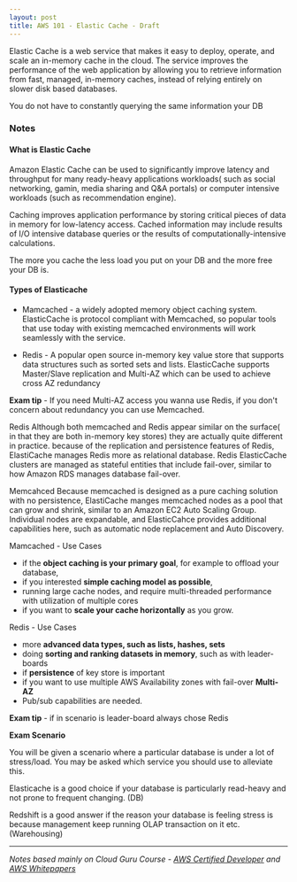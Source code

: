 ```yaml
---
layout: post
title: AWS 101 - Elastic Cache - Draft
---
```


Elastic Cache is a web service that makes it easy to deploy, operate, and scale an in-memory cache in the cloud. The service improves the performance of the web application by allowing you to retrieve information from fast, managed, in-memory caches, instead of relying entirely on slower disk based databases. 

You do not have to constantly querying the same information your DB

### Notes
#### What is Elastic Cache

Amazon Elastic Cache can be used to significantly improve latency and throughput for many ready-heavy applications workloads( such as social networking, gamin, media sharing and Q&A portals) or computer intensive workloads (such as recommendation engine). 

Caching improves application performance by storing critical pieces of data in memory for low-latency access. Cached information may include results of I/O intensive database queries or the results of computationally-intensive calculations. 

The more you cache the less load you put on your DB and the more free your DB is. 

#### Types of Elasticache

 - Mamcached - a widely adopted memory object caching system. ElasticCache is protocol compliant with Memcached, so popular tools that use today with existing memcached environments will work seamlessly with the service. 
 
 - Redis - A popular open source in-memory key value store that supports data structures such as sorted sets and lists. ElasticCache supports Master/Slave replication and Multi-AZ which can be used to achieve cross AZ redundancy
 
 **Exam tip** - If you need Multi-AZ access you wanna use Redis, if you don't concern about redundancy you can use Memcached.
 
Redis
Although both memcached and Redis appear similar on the surface( in that they are both in-memory key stores) they are actually quite different in practice. because of the replication and persistence features of Redis, ElastiCache manages Redis more as relational database. Redis ElasticCache clusters are managed as stateful entities that include fail-over, similar to how Amazon RDS manages database fail-over. 
 
 
Memcahced
Because memcached is designed as a pure caching solution with no persistence, ElastiCache manges memcached nodes as a pool that can grow and shrink, similar to an Amazon EC2 Auto Scaling Group. Individual nodes are expandable, and ElasticCahce provides additional capabilities here, such as automatic node replacement and Auto Discovery. 

Mamcached - Use Cases
- if the **object caching is your primary goal**, for example to offload your database, 
- if you interested **simple caching model as possible**, 
- running large cache nodes, and require multi-threaded performance with utilization of multiple cores
- if you want to **scale your cache horizontally** as you grow.


Redis - Use Cases
- more **advanced data types, such as lists, hashes, sets**
- doing **sorting and ranking datasets in memory**, such as with leader-boards
- if **persistence** of key store is important
- if you want to use multiple AWS Availability zones with fail-over **Multi-AZ**
- Pub/sub capabilities are needed. 
 
**Exam tip** - if in scenario is leader-board always chose Redis

**Exam Scenario**

You will be given a scenario where a particular database is under a lot of stress/load. You may be asked which service you should use to alleviate this. 

Elasticache is a good choice if your database is particularly read-heavy and not prone to frequent changing. (DB)

Redshift is a good answer if the reason your database is feeling stress is because management keep running OLAP transaction on it etc. (Warehousing) 

------------
*Notes based mainly on Cloud Guru Course - [AWS Certified Developer](https://acloud.guru/learn/aws-certified-developer-associate-june-2018) and [AWS Whitepapers](https://aws.amazon.com/whitepapers/)*
